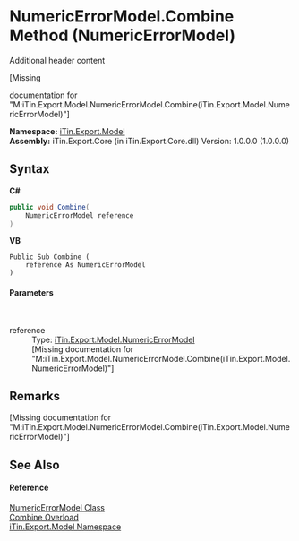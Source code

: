 # NumericErrorModel.Combine Method (NumericErrorModel)
Additional header content 

\[Missing <summary> documentation for "M:iTin.Export.Model.NumericErrorModel.Combine(iTin.Export.Model.NumericErrorModel)"\]

**Namespace:**&nbsp;<a href="ef57ffcc-e95e-b212-5a46-9aa6f5a3511f">iTin.Export.Model</a><br />**Assembly:**&nbsp;iTin.Export.Core (in iTin.Export.Core.dll) Version: 1.0.0.0 (1.0.0.0)

## Syntax

**C#**<br />
``` C#
public void Combine(
	NumericErrorModel reference
)
```

**VB**<br />
``` VB
Public Sub Combine ( 
	reference As NumericErrorModel
)
```


#### Parameters
&nbsp;<dl><dt>reference</dt><dd>Type: <a href="32697ca1-e04a-108a-ee69-a7013086b555">iTin.Export.Model.NumericErrorModel</a><br />\[Missing <param name="reference"/> documentation for "M:iTin.Export.Model.NumericErrorModel.Combine(iTin.Export.Model.NumericErrorModel)"\]</dd></dl>

## Remarks
\[Missing <remarks> documentation for "M:iTin.Export.Model.NumericErrorModel.Combine(iTin.Export.Model.NumericErrorModel)"\]

## See Also


#### Reference
<a href="32697ca1-e04a-108a-ee69-a7013086b555">NumericErrorModel Class</a><br /><a href="78c7bab1-1fb3-cc1c-7e83-79fe39c43ba1">Combine Overload</a><br /><a href="ef57ffcc-e95e-b212-5a46-9aa6f5a3511f">iTin.Export.Model Namespace</a><br />